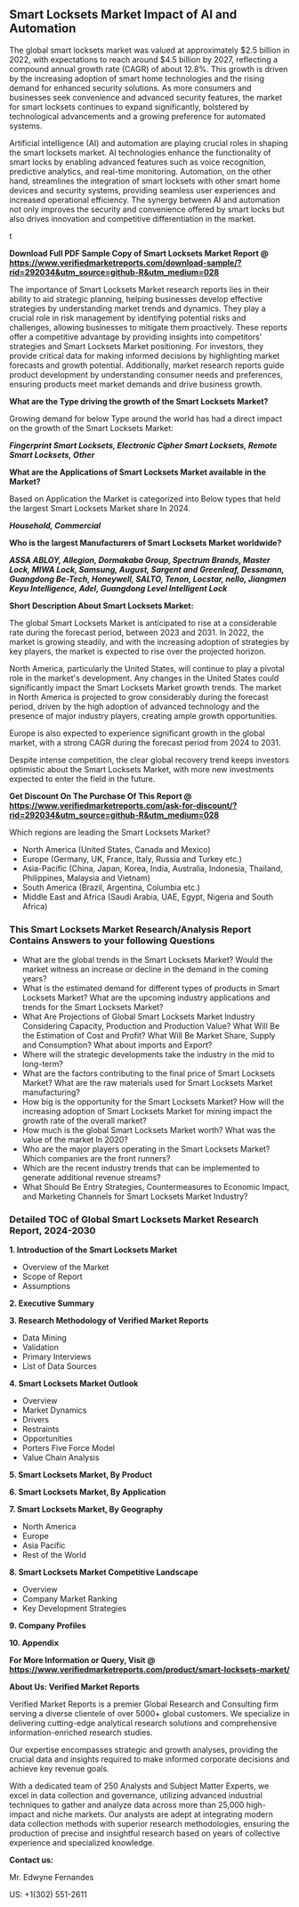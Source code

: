 <h2>Smart Locksets Market Impact of AI and Automation</h2><p>The global smart locksets market was valued at approximately $2.5 billion in 2022, with expectations to reach around $4.5 billion by 2027, reflecting a compound annual growth rate (CAGR) of about 12.8%. This growth is driven by the increasing adoption of smart home technologies and the rising demand for enhanced security solutions. As more consumers and businesses seek convenience and advanced security features, the market for smart locksets continues to expand significantly, bolstered by technological advancements and a growing preference for automated systems.</p><p>Artificial intelligence (AI) and automation are playing crucial roles in shaping the smart locksets market. AI technologies enhance the functionality of smart locks by enabling advanced features such as voice recognition, predictive analytics, and real-time monitoring. Automation, on the other hand, streamlines the integration of smart locksets with other smart home devices and security systems, providing seamless user experiences and increased operational efficiency. The synergy between AI and automation not only improves the security and convenience offered by smart locks but also drives innovation and competitive differentiation in the market.</p>t</p><p id="" class=""><strong>Download Full PDF Sample Copy of Smart Locksets Market Report @ <a href="https://www.verifiedmarketreports.com/download-sample/?rid=292034&utm_source=github-R&utm_medium=028" target="_blank">https://www.verifiedmarketreports.com/download-sample/?rid=292034&utm_source=github-R&utm_medium=028</a></strong></p><p>The importance of&nbsp;Smart Locksets Market research reports lies in their ability to aid strategic planning, helping businesses develop effective strategies by understanding market trends and dynamics. They play a crucial role in risk management by identifying potential risks and challenges, allowing businesses to mitigate them proactively. These reports offer a competitive advantage by providing insights into competitors' strategies and Smart Locksets Market positioning. For investors, they provide critical data for making informed decisions by highlighting market forecasts and growth potential. Additionally, market research reports guide product development by understanding consumer needs and preferences, ensuring products meet market demands and drive business growth.</p><p><strong>What are the&nbsp;Type driving the growth of the Smart Locksets Market?</strong></p><p id="" class="">Growing demand for below Type around the world has had a direct impact on the growth of the Smart Locksets Market:</p><em><strong>Fingerprint Smart Locksets, Electronic Cipher Smart Locksets, Remote Smart Locksets, Other</strong></em></p><strong>What are the&nbsp;Applications&nbsp;of Smart Locksets Market available in the Market?</strong></p><p id="" class="">Based on Application the Market is categorized into Below types that held the largest Smart Locksets Market share In 2024.</p><em><strong>Household, Commercial</strong></em></p><strong>Who is the largest Manufacturers of Smart Locksets Market worldwide?</strong></p><p><em><strong>ASSA ABLOY, Allegion, Dormakaba Group, Spectrum Brands, Master Lock, MIWA Lock, Samsung, August, Sargent and Greenleaf, Dessmann, Guangdong Be-Tech, Honeywell, SALTO, Tenon, Locstar, nello, Jiangmen Keyu Intelligence, Adel, Guangdong Level Intelligent Lock</strong></em></p><p id="" class=""><strong>Short Description About Smart Locksets Market:</strong></p><p>The global Smart Locksets Market is anticipated to rise at a considerable rate during the forecast period, between 2023 and 2031. In 2022, the market is growing steadily, and with the increasing adoption of strategies by key players, the market is expected to rise over the projected horizon.</p><p>North America, particularly the United States, will continue to play a pivotal role in the market's development. Any changes in the United States could significantly impact the Smart Locksets Market growth trends. The market in North America is projected to grow considerably during the forecast period, driven by the high adoption of advanced technology and the presence of major industry players, creating ample growth opportunities.</p><p>Europe is also expected to experience significant growth in the global market, with a strong CAGR during the forecast period from 2024 to 2031.</p><p>Despite intense competition, the clear global recovery trend keeps investors optimistic about the Smart Locksets Market, with more new investments expected to enter the field in the future.</p><p id="" class=""><strong>Get Discount On The Purchase Of This Report @ <a href="https://www.verifiedmarketreports.com/ask-for-discount/?rid=292034&utm_source=github-R&utm_medium=028" target="_blank">https://www.verifiedmarketreports.com/ask-for-discount/?rid=292034&utm_source=github-R&utm_medium=028</a></strong></p>Which regions are leading the Smart Locksets Market?</p><ul><li>North America (United States, Canada and Mexico)</li><li>Europe (Germany, UK, France, Italy, Russia and Turkey etc.)</li><li>Asia-Pacific (China, Japan, Korea, India, Australia, Indonesia, Thailand, Philippines, Malaysia and Vietnam)</li><li>South America (Brazil, Argentina, Columbia etc.)</li><li>Middle East and Africa (Saudi Arabia, UAE, Egypt, Nigeria and South Africa)</li></ul><h3 id="" class="">This Smart Locksets Market Research/Analysis Report Contains Answers to your following Questions</h3><ul><li>What are the global trends in the Smart Locksets Market? Would the market witness an increase or decline in the demand in the coming years?</li><li>What is the estimated demand for different types of products in Smart Locksets Market? What are the upcoming industry applications and trends for the Smart Locksets Market?</li><li>What Are Projections of Global Smart Locksets Market Industry Considering Capacity, Production and Production Value? What Will Be the Estimation of Cost and Profit? What Will Be Market Share, Supply and Consumption? What about imports and Export?</li><li>Where will the strategic developments take the industry in the mid to long-term?</li><li>What are the factors contributing to the final price of Smart Locksets Market? What are the raw materials used for Smart Locksets Market manufacturing?</li><li>How big is the opportunity for the Smart Locksets Market? How will the increasing adoption of Smart Locksets Market for mining impact the growth rate of the overall market?</li><li>How much is the global Smart Locksets Market worth? What was the value of the market In 2020?</li><li>Who are the major players operating in the Smart Locksets Market? Which companies are the front runners?</li><li>Which are the recent industry trends that can be implemented to generate additional revenue streams?</li><li>What Should Be Entry Strategies, Countermeasures to Economic Impact, and Marketing Channels for Smart Locksets Market Industry?</li></ul><h3 id="" class="">Detailed TOC of Global Smart Locksets Market Research Report, 2024-2030</h3><p id="" class=""><strong>1. Introduction of the Smart Locksets Market</strong></p><ul><li>Overview of the Market</li><li>Scope of Report</li><li>Assumptions</li></ul><p id="" class=""><strong>2. Executive Summary</strong></p><p id="" class=""><strong>3. Research Methodology of Verified Market Reports</strong></p><ul><li>Data Mining</li><li>Validation</li><li>Primary Interviews</li><li>List of Data Sources</li></ul><p id="" class=""><strong>4. Smart Locksets Market Outlook</strong></p><ul><li>Overview</li><li>Market Dynamics</li><li>Drivers</li><li>Restraints</li><li>Opportunities</li><li>Porters Five Force Model</li><li>Value Chain Analysis</li></ul><p id="" class=""><strong>5. Smart Locksets Market, By Product</strong></p><p id="" class=""><strong>6. Smart Locksets Market, By Application</strong></p><p id="" class=""><strong>7. Smart Locksets Market, By Geography</strong></p><ul><li>North America</li><li>Europe</li><li>Asia Pacific</li><li>Rest of the World</li></ul><p id="" class=""><strong>8. Smart Locksets Market Competitive Landscape</strong></p><ul><li>Overview</li><li>Company Market Ranking</li><li>Key Development Strategies</li></ul><p id="" class=""><strong>9. Company Profiles</strong></p><p id="" class=""><strong>10. Appendix</strong></p><p id="" class=""><strong>For More Information or Query, Visit @ <a href="https://www.verifiedmarketreports.com/product/smart-locksets-market/" target="_blank">https://www.verifiedmarketreports.com/product/smart-locksets-market/</a></strong></p><p id="" class=""><strong>About Us: Verified Market Reports</strong></p><p id="" class="">Verified Market Reports is a premier Global Research and Consulting firm serving a diverse clientele of over 5000+ global customers. We specialize in delivering cutting-edge analytical research solutions and comprehensive information-enriched research studies.</p><p id="" class="">Our expertise encompasses strategic and growth analyses, providing the crucial data and insights required to make informed corporate decisions and achieve key revenue goals.</p><p id="" class="">With a dedicated team of 250 Analysts and Subject Matter Experts, we excel in data collection and governance, utilizing advanced industrial techniques to gather and analyze data across more than 25,000 high-impact and niche markets. Our analysts are adept at integrating modern data collection methods with superior research methodologies, ensuring the production of precise and insightful research based on years of collective experience and specialized knowledge.</p><p id="" class=""><strong>Contact us:</strong></p><p id="" class="">Mr. Edwyne Fernandes</p><p id="" class="">US: +1(302) 551-2611</p>
